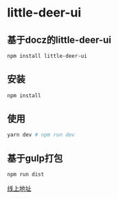 # little-deer-ui

## 基于docz的little-deer-ui

```sh
npm install little-deer-ui
```

## 安装

```sh
npm install
```

## 使用

```sh
yarn dev # npm run dev
```

## 基于gulp打包

```sh
npm run dist
```

[线上地址](https://g_guojq.gitee.io/little-deer-ui)

